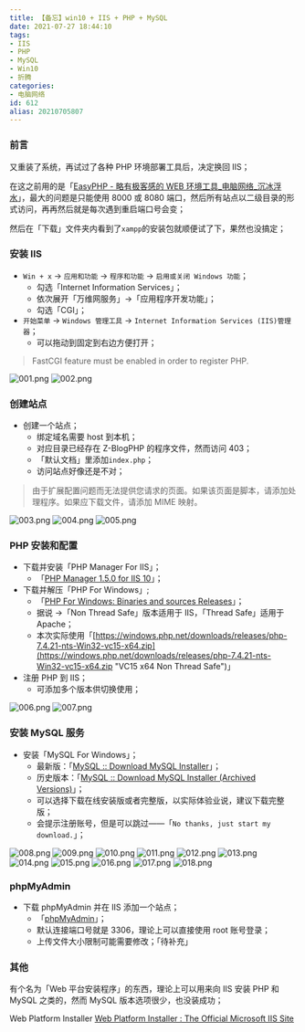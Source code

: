 ```yaml
---
title: 【备忘】win10 + IIS + PHP + MySQL
date: 2021-07-27 18:44:10
tags:
- IIS
- PHP
- MySQL
- Win10
- 折腾
categories:
- 电脑网络
id: 612
alias: 20210705807
---
```


### 前言

又重装了系统，再试过了各种 PHP 环境部署工具后，决定换回 IIS；

<!--more-->

在这之前用的是「[EasyPHP - 略有极客感的 WEB 环境工具\_电脑网络\_沉冰浮水](https://www.wdssmq.com/post/20210224528.html "EasyPHP - 略有极客感的 WEB 环境工具\_电脑网络\_沉冰浮水")」，最大的问题是只能使用 8000 或 8080 端口，然后所有站点以二级目录的形式访问，再再然后就是每次遇到重启端口号会变；

然后在「下载」文件夹内看到了`xampp`的安装包就顺便试了下，果然也没搞定；


### 安装 IIS

- `Win + x`  → `应用和功能` → `程序和功能` → `启用或关闭 Windows 功能`；
    - 勾选「Internet Information Services」；
    - 依次展开「万维网服务」→「应用程序开发功能」；
    - 勾选「CGI」；
- `开始菜单`  → `Windows 管理工具` → `Internet Information Services (IIS)管理器`；
    - 可以拖动到固定到右边方便打开；

> FastCGI feature must be enabled in order to register PHP.

![001.png](https://i.loli.net/2021/07/27/NqwJDRnU7VegKtb.png "001.png")
![002.png](https://i.loli.net/2021/07/27/D4L7T6gHGulBxvh.png "002.png")


### 创建站点

- 创建一个站点；
    - 绑定域名需要 host 到本机；
    - 对应目录已经存在 Z-BlogPHP 的程序文件，然而访问 403；
    - 「默认文档」里添加`index.php`；
    - 访问站点好像还是不对；

> 由于扩展配置问题而无法提供您请求的页面。如果该页面是脚本，请添加处理程序。如果应下载文件，请添加 MIME 映射。

![003.png](https://i.loli.net/2021/07/27/O4t7bPk9mzLMfCQ.png "003.png")
![004.png](https://i.loli.net/2021/07/27/SpG1WyIXeuZV78d.png "004.png")
![005.png](https://i.loli.net/2021/07/27/TvAP4zbkdxLlSpH.png "005.png")


### PHP 安装和配置

- 下载并安装「PHP Manager For IIS」；
    - 「[PHP Manager 1.5.0 for IIS 10](https://www.iis.net/downloads/community/2018/05/php-manager-150-for-iis-10 "PHP Manager 1.5.0 for IIS 10 : The Official Microsoft IIS Site")」；
- 下载并解压「PHP For Windows」;
    - 「[PHP For Windows: Binaries and sources Releases](https://windows.php.net/download#php-7.4 "PHP For Windows: Binaries and sources Releases")」；
    - 据说 →「Non Thread Safe」版本适用于 IIS，「Thread Safe」适用于 Apache；
    - 本次实际使用「[https://windows.php.net/downloads/releases/php-7.4.21-nts-Win32-vc15-x64.zip](https://windows.php.net/downloads/releases/php-7.4.21-nts-Win32-vc15-x64.zip "VC15 x64 Non Thread Safe")」
- 注册 PHP 到 IIS；
    - 可添加多个版本供切换使用；

![006.png](https://i.loli.net/2021/07/27/prnFJl6y1NvZGPo.png "006.png")
![007.png](https://i.loli.net/2021/07/27/fecKASUltNEhgH8.png "007.png")


### 安装 MySQL 服务

- 安装「MySQL For Windows」；
    - 最新版：「[MySQL :: Download MySQL Installer](https://dev.mysql.com/downloads/windows/installer/ "MySQL :: Download MySQL Installer")」；
    - 历史版本：「[MySQL :: Download MySQL Installer (Archived Versions)](https://downloads.mysql.com/archives/installer/ "MySQL :: Download MySQL Installer (Archived Versions)")」；
    - 可以选择下载在线安装版或者完整版，以实际体验业说，建议下载完整版；
    - 会提示注册账号，但是可以跳过——「`No thanks, just start my download.`」；

![008.png](https://i.loli.net/2021/07/27/mKABRs7PcLkEYQW.png "008.png")
![009.png](https://i.loli.net/2021/07/27/5onyD3xHCISEWf1.png "009.png")
![010.png](https://i.loli.net/2021/07/27/85XYthDfrmOqI3j.png "010.png")
![011.png](https://i.loli.net/2021/07/27/mGhc81wlrsZkNYU.png "011.png")
![012.png](https://i.loli.net/2021/07/27/VPfZJabMWs8ySOX.png "012.png")
![013.png](https://i.loli.net/2021/07/27/2qjRtswhLrHQbkX.png "013.png")
![014.png](https://i.loli.net/2021/07/27/K7toYxVzAva5mbF.png "014.png")
![015.png](https://i.loli.net/2021/07/27/b59FeDZHpENic1W.png "015.png")
![016.png](https://i.loli.net/2021/07/27/b85jnB2H7oySzth.png "016.png")
![017.png](https://i.loli.net/2021/07/27/3TCOtDWXPNFEe4K.png "017.png")
![018.png](https://i.loli.net/2021/07/27/Khqg2MkzVodp3DE.png "018.png")


### phpMyAdmin

- 下载 phpMyAdmin 并在 IIS 添加一个站点；
    - 「[phpMyAdmin](https://www.phpmyadmin.net/ "phpMyAdmin")」；
    - 默认连接端口号就是 3306，理论上可以直接使用 root 账号登录；
    - 上传文件大小限制可能需要修改；「待补充」


### 其他

有个名为「Web 平台安装程序」的东西，理论上可以用来向 IIS 安装 PHP 和 MySQL 之类的，然而 MySQL 版本选项很少，也没装成功；

Web Platform Installer [Web Platform Installer : The Official Microsoft IIS Site](https://www.microsoft.com/web/downloads/platform.aspx "Web Platform Installer : The Official Microsoft IIS Site")
